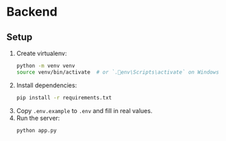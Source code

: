 
# Backend

## Setup

1. Create virtualenv:
   ```bash
   python -m venv venv
   source venv/bin/activate  # or `.env\Scripts\activate` on Windows
   ```
2. Install dependencies:
   ```bash
   pip install -r requirements.txt
   ```
3. Copy `.env.example` to `.env` and fill in real values.
4. Run the server:
   ```bash
   python app.py
   ```

